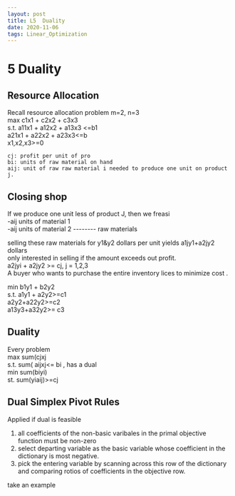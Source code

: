 ```yaml
---
layout: post
title: L5  Duality 
date: 2020-11-06
tags: Linear_Optimization
---
```



# 5 Duality  
## Resource Allocation  
Recall resource allocation problem m=2, n=3  
max c1x1 + c2x2 + c3x3  
s.t. a11x1 + a12x2 + a13x3 <=b1  
    a21x1 + a22x2 + a23x3<=b  
            x1,x2,x3>=0  

    cj: profit per unit of pro  
    bi: units of raw material on hand  
    aij: unit of raw raw material i needed to produce one unit on product j.  


## Closing shop  
If we produce one unit less of product J, then we freasi  
-aij units of material 1  
-aij units of material 2  -------- raw materials  

selling these raw materials for y1&y2 dollars per unit yields a1jy1+a2jy2 dollars  
only interested in selling if the amount exceeds out profit.   
    a2jyi + a2jy2 >= cj, j = 1,2,3  
A buyer who wants to purchase the entire inventory lices to minimize cost  .  

min b1y1 + b2y2  
s.t. a1y1 + a2y2>=c1  
    a2y2+a22y2>=c2  
    a13y3+a32y2>= c3   

## Duality   
Every problem  
max sum(cjxj  
s.t. sum( aijxj<= bi ,
has a dual   
min sum(biyi)  
st. sum(yiaij)>=cj

## Dual Simplex Pivot Rules  

Applied if dual is feasible  

1) all coefficients of the non-basic varibales in the primal objective function must be non-zero    
2) select departing variable as the basic variable whose coefficient in the dictionary is most negative.  
3) pick the entering variable by scanning across this row of the dictionary and comparing rotios of coefficients in the objective row.

take an example